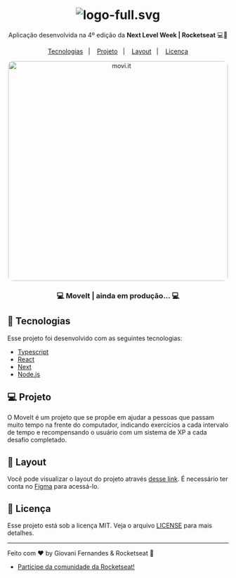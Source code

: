 <h1 align="center">
  <img alt="logo-full.svg">
</h1>

<p align="center"> Aplicação desenvolvida na 4º edição da <b>Next Level Week | Rocketseat</b> 💻🚀 </p>

<p align="center">
  <a href="#-tecnologias">Tecnologias</a>&nbsp;&nbsp;&nbsp;|&nbsp;&nbsp;&nbsp;
  <a href="#-projeto">Projeto</a>&nbsp;&nbsp;&nbsp;|&nbsp;&nbsp;&nbsp;
  <a href="#-layout">Layout</a>&nbsp;&nbsp;&nbsp;|&nbsp;&nbsp;&nbsp;
  <a href="#memo-licença">Licença</a>
</p>

<p align="center">
  <img width="500" style="border-radius: 10px" height="auto" alt="movi.it" src="screenshot-home.png" width="100%">
</p>

<h3 align="center"> 
	💻 MoveIt | ainda em produção... 💻
</h3>

## 🚀 Tecnologias

Esse projeto foi desenvolvido com as seguintes tecnologias:

- [Typescript](https://www.typescriptlang.org/)
- [React](https://reactjs.org)
- [Next](https://nextjs.org)
- [Node.js](https://nodejs.org/en/)

## 💻 Projeto

O MoveIt é um projeto que se propõe em ajudar a pessoas que passam muito tempo na frente do computador, indicando exercícios a cada intervalo de tempo e recompensando o usuário com um sistema de XP a cada desafio completado.

## 🔖 Layout

Você pode visualizar o layout do projeto através [desse link](https://www.figma.com/file/ge20pu3ofMOKoliUyKx1Nl/?viewer=1&node-id=). É necessário ter conta no [Figma](https://figma.com) para acessá-lo.

## :memo: Licença

Esse projeto está sob a licença MIT. Veja o arquivo [LICENSE](LICENSE.md) para mais detalhes.

---

Feito com ♥ by Giovani Fernandes & Rocketseat :wave: 
- [Participe da comunidade da Rocketseat!](https://discordapp.com/invite/gCRAFhc)
